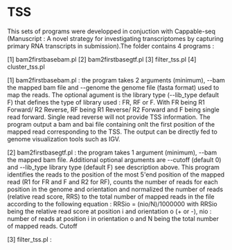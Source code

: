 # TSS

This sets of programs were developped in conjuction with Cappable-seq (Manuscript :
 A novel strategy for investigating transcriptomes by capturing primary RNA transcripts in submission).The folder contains 4 programs :
 
 [1] bam2firstbasebam.pl
 [2] bam2firstbasegtf.pl
 [3] filter_tss.pl
 [4] cluster_tss.pl
 
 [1] bam2firstbasebam.pl : the program takes 2 arguments (minimum), --bam the mapped bam file and --genome the genome file (fasta format) used to map the reads. The optional agument is the library type (--lib_type default F) that defines the type of library used : FR, RF or F. With FR being R1 Forward/ R2 Reverse, RF being R1 Reverse/ R2 Forward and F being single read forward. Single read reverse will not provide TSS information. The program output a bam and bai file containing onlt the first position of the mapped read corresponding to the TSS. The output can be directly fed to genome visualization tools such as IGV. 
 
 [2] bam2firstbasegtf.pl : the program takes 1 argument (minimum), --bam the mapped bam file. Additional optional arguments are --cutoff (default 0) and --lib_type library type (default F) see description above. This program identifies the reads to the position of the most 5'end position of the mapped read (R1 for FR and F and R2 for RF), counts the number of reads for each position in the genome and orientation and normalized the number of reads (relative read score, RRS) to the total number of mapped reads in the file according to the following equation :  RRSio = (nio/N)/1000000 with RRSio being the relative read score at position i and orientation o (+ or -), nio : number of reads at position i in orientation o and N being the total number of mapped reads. Cutoff 
 
 [3] filter_tss.pl : 
